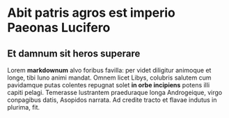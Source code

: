 # Abit patris agros est imperio Paeonas Lucifero

## Et damnum sit heros superare

Lorem **markdownum** alvo foribus favilla: per videt diligitur animoque et
longe, tibi Iuno animi mandat. Omnem licet Libys, colubris salutem cum
pavidamque putas colentes repugnat solet **in orbe incipiens** potens illi
capiti pelagi. Temerasse lustrantem praeduraque longa Androgeique, virgo
conpagibus datis, Asopidos narrata. Ad credite tracto et flavae indutus in
plurima, fit.
